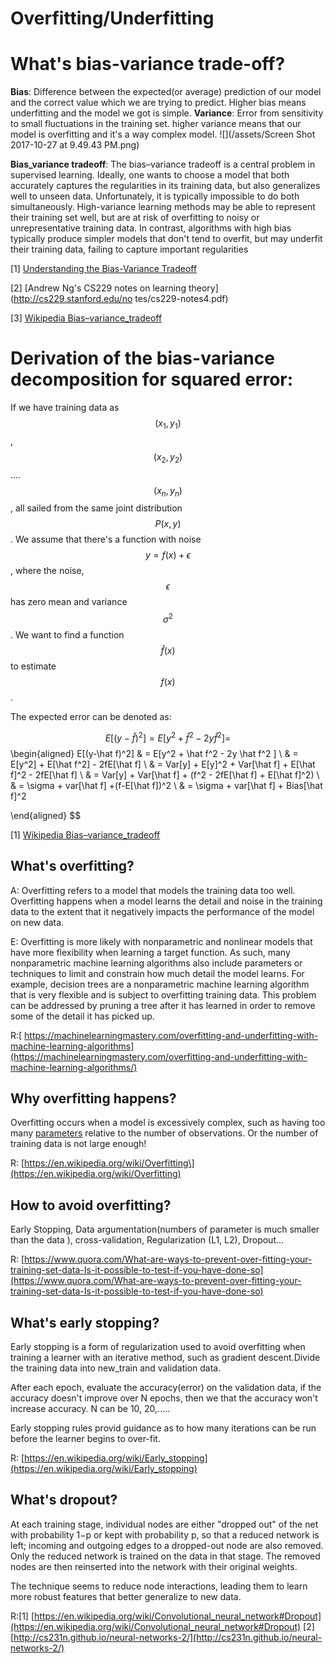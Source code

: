  # Overfitting/Underfitting


# What's bias-variance trade-off?

__Bias__: Difference between the expected(or average) prediction of our model and the correct value which we are trying  to predict. Higher bias means underfitting and the model we got is simple.
__Variance__: Error from sensitivity to small fluctuations in the training set. higher variance means that our model is overfitting and it's a way complex model.
 ![](/assets/Screen Shot 2017-10-27 at 9.49.43 PM.png)
 
 
__Bias_variance tradeoff__: The bias–variance tradeoff is a central problem in supervised learning. Ideally, one wants to choose a model that both accurately captures the regularities in its training data, but also generalizes well to unseen data. Unfortunately, it is typically impossible to do both simultaneously. High-variance learning methods may be able to represent their training set well, but are at risk of overfitting to noisy or unrepresentative training data. In contrast, algorithms with high bias typically produce simpler models that don't tend to overfit, but may underfit their training data, failing to capture important regularities
 

[1] [Understanding the Bias-Variance Tradeoff](http://scott.fortmann-roe.com/docs/BiasVariance.html)

[2] [Andrew Ng's CS229 notes on learning theory](http://cs229.stanford.edu/no tes/cs229-notes4.pdf)
 
[3] [Wikipedia Bias–variance_tradeoff](https://en.wikipedia.org/wiki/Bias–variance_tradeoff)

# Derivation of the bias-variance decomposition for squared error:

If we have training data as $$(x_1,y_1)$$, $$(x_2, y_2)$$....$$(x_n,y_n)$$, all sailed from the same joint distribution $$P(x,y)$$. We assume that there's a function with noise $$ y = f(x)+ \epsilon $$, where the noise, $$\epsilon$$ has zero mean and variance $$\sigma^2$$. We want to find a function $$\hat f(x)$$ to estimate $$f(x)$$.

The expected error can be denoted as:

$$
E[(y-\hat f)^2] = E[y^2 + \hat f^2 - 2y \hat f^2 ]
                = 
$$$$$$
\begin{aligned}
E[(y-\hat f)^2] & = E[y^2 + \hat f^2 - 2y \hat f^2 ] \\ 
                & =  E[y^2] + E[\hat f^2] - 2fE[\hat f] \\
                & = Var[y] + E[y]^2 + Var[\hat f] + E[\hat f]^2 - 2fE[\hat f] \\
                & = Var[y] + Var[\hat f] + (f^2 - 2fE[\hat f] + E[\hat f]^2) \\
                & = \sigma + var[\hat f] +(f-E[\hat f])^2 \\
                & = \sigma + var[\hat f] + Bias[\hat f]^2

\end{aligned}
$$

[1] [Wikipedia Bias–variance_tradeoff](https://en.wikipedia.org/wiki/Bias–variance_tradeoff)


## **What's overfitting?**

A: Overfitting refers to a model that models the training data too well. Overfitting happens when a model learns the detail and noise in the training data to the extent that it negatively impacts the performance of the model on new data.



E: Overfitting is more likely with nonparametric and nonlinear models that have more flexibility when learning a target function. As such, many nonparametric machine learning algorithms also include parameters or techniques to limit and constrain how much detail the model learns. For example, decision trees are a nonparametric machine learning algorithm that is very flexible and is subject to overfitting training data. This problem can be addressed by pruning a tree after it has learned in order to remove some of the detail it has picked up.

R:[ https://machinelearningmastery.com/overfitting-and-underfitting-with-machine-learning-algorithms](https://machinelearningmastery.com/overfitting-and-underfitting-with-machine-learning-algorithms/)

## Why overfitting happens?

Overfitting occurs when a model is excessively complex, such as having too many [parameters](https://en.wikipedia.org/wiki/Parameter) relative to the number of observations. Or the number of training data is not large enough!

R: [https://en.wikipedia.org/wiki/Overfitting\](https://en.wikipedia.org/wiki/Overfitting)

## How to avoid overfitting?

Early Stopping, Data argumentation\(numbers of parameter is much smaller than the data \), cross-validation,  Regularization (L1, L2\), Dropout... 

R:  [https://www.quora.com/What-are-ways-to-prevent-over-fitting-your-training-set-data-Is-it-possible-to-test-if-you-have-done-so](https://www.quora.com/What-are-ways-to-prevent-over-fitting-your-training-set-data-Is-it-possible-to-test-if-you-have-done-so)


## What's early stopping?


Early stopping is a form of regularization used to avoid overfitting when training a learner with an iterative method, such as gradient descent.Divide the training data into new_train and validation data.

After each epoch, evaluate the accuracy(error) on the validation data, if the accuracy doesn't improve over N epochs, then we that the accuracy won't increase accuracy. N can be 10, 20,.....

Early stopping rules provid guidance as to how many iterations can be run before the learner begins to over-fit. 

R: [https://en.wikipedia.org/wiki/Early_stopping](https://en.wikipedia.org/wiki/Early_stopping)

## What's dropout?

At each training stage, individual nodes are either "dropped out" of the net with probability 1−p or kept with probability p, so that a reduced network is left; incoming and outgoing edges to a dropped-out node are also removed. Only the reduced network is trained on the data in that stage. The removed nodes are then reinserted into the network with their original weights.

The technique seems to reduce node interactions, leading them to learn more robust features that better generalize to new data.

R:[1] [https://en.wikipedia.org/wiki/Convolutional_neural_network#Dropout](https://en.wikipedia.org/wiki/Convolutional_neural_network#Dropout)
  [2] [http://cs231n.github.io/neural-networks-2/](http://cs231n.github.io/neural-networks-2/)














